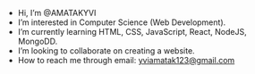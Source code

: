 - Hi, I’m @AMATAKYVI
- I’m interested in Computer Science (Web Development).
- I’m currently learning HTML, CSS, JavaScript, React, NodeJS, MongoDD.
- I’m looking to collaborate on creating a website.
- How to reach me through email: yviamatak123@gmail.com

<!---
AMATAKYVI/AMATAKYVI is a ✨ special ✨ repository because its `README.md` (this file) appears on your GitHub profile.
You can click the Preview link to take a look at your changes.
--->

<!---
<img src="https://hips.hearstapps.com/hmg-prod/images/dog-puppy-on-garden-royalty-free-image-1586966191.jpg?crop=0.752xw:1.00xh;0.175xw,0&resize=1200:*" />

![Alt text](https://hips.hearstapps.com/hmg-prod/images/dog-puppy-on-garden-royalty-free-image-1586966191.jpg?crop=0.752xw:1.00xh;0.175xw,0&resize=1200:*)
--->

